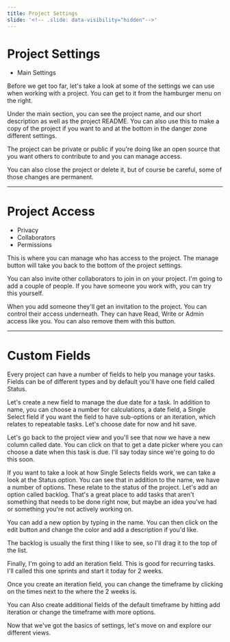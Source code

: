```yaml
---
title: Project Settings
slide: '<!-- .slide: data-visibility="hidden"-->'
---
```


<!-- .slide: data-state="layout-title" class="bg-dark"-->

# Project Settings
- Main Settings
> >

Before we get too far, let's take a look at some of the settings we can use when working with a project. You can get to it from the hamburger menu on the right.

Under the main section, you can see the project name, and our short description as well as the project README. You can also use this to make a copy of the project if you want to and at the bottom in the danger zone different settings.

The project can be private or public if you're doing like an open source that you want others to contribute to and you can manage access.

You can also close the project or delete it, but of course be careful, some of those changes are permanent.

---

# Project Access

- Privacy
- Collaborators
- Permissions

> >

This is where you can manage who has access to the project. The manage button will take you back to the bottom of the project settings.

You can also invite other collaborators to join in on your project. I'm going to add a couple of people. If you have someone you work with, you can try this yourself.

When you add someone they'll get an invitation to the project. You can control their access underneath. They can have Read, Write or Admin access like you. You can also remove them with this button.

---

# Custom Fields

> >

Every project can have a number of fields to help you manage your tasks. Fields can be of different types and by default you'll have one field called Status.

Let's create a new field to manage the due date for a task. In addition to name, you can choose a number for calculations, a date field, a Single Select field if you want the field to have sub-options or an iteration, which relates to repeatable tasks. Let's choose date for now and hit save.

Let's go back to the project view and you'll see that now we have a new column called date. You can click on that to get a date picker where you can choose a date when this task is due. I'll say today since we're going to do this soon.

If you want to take a look at how Single Selects fields work, we can take a look at the Status option. You can see that in addition to the name, we have a number of options. These relate to the status of the project. Let's add an option called backlog. That's a great place to add tasks that aren't something that needs to be done right now, but maybe an idea you've had or something you're not actively working on.

You can add a new option by typing in the name. You can then click on the edit button and change the color and add a description if you'd like.

The backlog is usually the first thing I like to see, so I'll drag it to the top of the list.

Finally, I'm going to add an iteration field. This is good for recurring tasks. I'll called this one sprints and start it today for 2 weeks.

Once you create an iteration field, you can change the timeframe by clicking on the times next to the where the 2 weeks is.

You can Also create additional fields of the default timeframe by hitting add iteration or change the timeframe with more options.

Now that we've got the basics of settings, let's move on and explore our different views.
